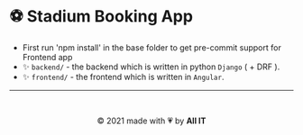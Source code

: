 # ⚽ **Stadium Booking App**

- First run 'npm install' in the base folder to get pre-commit support for Frontend app
- ✨ `backend/` - the backend which is written in python `Django` ( + DRF ).
- ✨ `frontend/` - the frontend which is written in `Angular`.

<hr>

<br>

<p align='center'>
    &copy 2021 made with 💗 by 
    <b>All IT</b>
</p>
